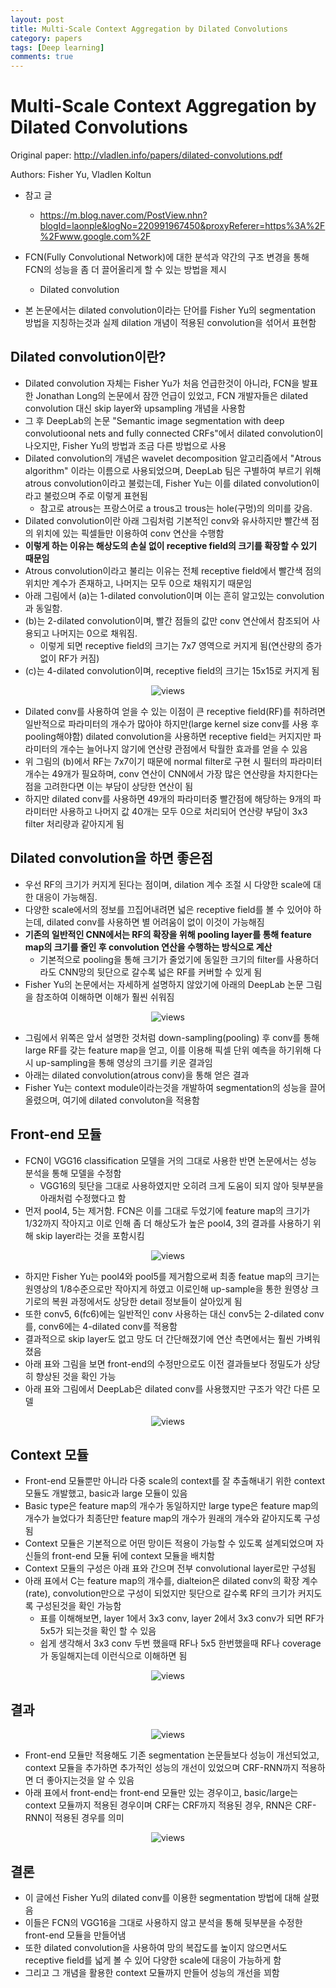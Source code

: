 ```yaml
---
layout: post
title: Multi-Scale Context Aggregation by Dilated Convolutions
category: papers
tags: [Deep learning]
comments: true
---
```


# Multi-Scale Context Aggregation by Dilated Convolutions

Original paper: http://vladlen.info/papers/dilated-convolutions.pdf

Authors: Fisher Yu, Vladlen Koltun

- 참고 글
  - https://m.blog.naver.com/PostView.nhn?blogId=laonple&logNo=220991967450&proxyReferer=https%3A%2F%2Fwww.google.com%2F

- FCN(Fully Convolutional Network)에 대한 분석과 약간의 구조 변경을 통해 FCN의 성능을 좀 더 끌어올리게 할 수 있는 방법을 제시
  - Dilated convolution
- 본 논문에서는 dilated convolution이라는 단어를 Fisher Yu의 segmentation 방법을 지칭하는것과 실제 dilation 개념이 적용된 convolution을 섞어서 표현함

## Dilated convolution이란?
- Dilated convolution 자체는 Fisher Yu가 처음 언급한것이 아니라, FCN을 발표한 Jonathan Long의 논문에서 잠깐 언급이 있었고, FCN 개발자들은 dilated convolution 대신 skip layer와 upsampling 개념을 사용함
- 그 후 DeepLab의 논문 "Semantic image segmentation with deep convolutioonal nets and fully connected CRFs"에서 dilated convolution이 나오지만, Fisher Yu의 방법과 조금 다른 방법으로 사용
- Dilated convolution의 개념은 wavelet decomposition 알고리즘에서 "Atrous algorithm" 이라는 이름으로 사용되었으며, DeepLab 팀은 구별하여 부르기 위해 atrous convolution이라고 불렀는데, Fisher Yu는 이를 dilated convolution이라고 불렀으며 주로 이렇게 표현됨
  - 참고로 atrous는 프랑스어로 a trous고 trous는 hole(구멍)의 의미를 갖음.
- Dilated convolution이란 아래 그림처럼 기본적인 conv와 유사하지만 빨간색 점의 위치에 있는 픽셀들만 이용하여 conv 연산을 수행함
- __이렇게 하는 이유는 해상도의 손실 없이 receptive field의 크기를 확장할 수 있기 때문임__
- Atrous convolution이라고 불리는 이유는 전체 receptive field에서 빨간색 점의 위치만 계수가 존재하고, 나머지는 모두 0으로 채워지기 때문임
- 아래 그림에서 (a)는 1-dilated convolution이며 이는 흔히 알고있는 convolution과 동일함.
- (b)는 2-dilated convolution이며, 빨간 점들의 값만 conv 연산에서 참조되어 사용되고 나머지는 0으로 채워짐.
  - 이렇게 되면 receptive field의 크기는 7x7 영역으로 커지게 됨(연산량의 증가 없이 RF가 커짐)
- (c)는 4-dilated convolution이며, receptive field의 크기는 15x15로 커지게 됨

<center>
<figure>
<img src="/assets/post_img/papers/2019-07-09-dilated_conv/fig1.PNG" alt="views">
<figcaption></figcaption>
</figure>
</center>

- Dilated conv를 사용하여 얻을 수 있는 이점이 큰 receptive field(RF)를 취하려면 일반적으로 파라미터의 개수가 많아야 하지만(large kernel size conv를 사용 후 pooling해야함) dilated convolution을 사용하면 receptive field는 커지지만 파라미터의 개수는 늘어나지 않기에 연산량 관점에서 탁월한 효과를 얻을 수 있음
- 위 그림의 (b)에서 RF는 7x7이기 때문에 normal filter로 구현 시 필터의 파라미터 개수는 49개가 필요하며, conv 연산이 CNN에서 가장 많은 연산량을 차지한다는점을 고려한다면 이는 부담이 상당한 연산이 됨
- 하지만 dilated conv를 사용하면 49개의 파라미터중 빨간점에 해당하는 9개의 파라미터만 사용하고 나머지 값 40개는 모두 0으로 처리되어 연산량 부담이 3x3 filter 처리량과 같아지게 됨

## Dilated convolution을 하면 좋은점
- 우선 RF의 크기가 커지게 된다는 점이며, dilation 계수 조절 시 다양한 scale에 대한 대응이 가능해짐.
- 다양한 scale에서의 정보를 끄집어내려면 넓은 receptive field를 볼 수 있어야 하는데, dilated conv를 사용하면 별 어려움이 없이 이것이 가능해짐
- __기존의 일반적인 CNN에서는 RF의 확장을 위해 pooling layer를 통해 feature map의 크기를 줄인 후 convolution 연산을 수행하는 방식으로 계산__
  - 기본적으로 pooling을 통해 크기가 줄었기에 동일한 크기의 filter를 사용하더라도 CNN망의 뒷단으로 갈수록 넓은 RF를 커버할 수 있게 됨
- Fisher Yu의 논문에서는 자세하게 설명하지 않았기에 아래의 DeepLab 논문 그림을 참조하여 이해하면 이해가 훨씬 쉬워짐

<center>
<figure>
<img src="/assets/post_img/papers/2019-07-09-dilated_conv/fig2.PNG" alt="views">
<figcaption></figcaption>
</figure>
</center>

- 그림에서 위쪽은 앞서 설명한 것처럼 down-sampling(pooling) 후 conv를 통해 large RF를 갖는 feature map을 얻고, 이를 이용해 픽셀 단위 예측을 하기위해 다시 up-sampling을 통해 영상의 크기를 키운 결과임
- 아래는 dilated convolution(atrous conv)을 통해 얻은 결과
- Fisher Yu는 context module이라는것을 개발하여 segmentation의 성능을 끌어 올렸으며, 여기에 dilated convoluton을 적용함

## Front-end 모듈
- FCN이 VGG16 classification 모델을 거의 그대로 사용한 반면 논문에서는 성능 분석을 통해 모델을 수정함
  - VGG16의 뒷단을 그대로 사용하였지만 오히려 크게 도움이 되지 않아 뒷부분을 아래처럼 수정했다고 함
- 먼저 pool4, 5는 제거함. FCN은 이를 그대로 두었기에 feature map의 크기가 1/32까지 작아지고 이로 인해 좀 더 해상도가 높은 pool4, 3의 결과를 사용하기 위해 skip layer라는 것을 포함시킴

<center>
<figure>
<img src="/assets/post_img/papers/2019-07-09-dilated_conv/fig3.PNG" alt="views">
<figcaption></figcaption>
</figure>
</center>

- 하지만 Fisher Yu는 pool4와 pool5를 제거함으로써 최종 featue map의 크기는 원영상의 1/8수준으로만 작아지게 하였고 이로인해 up-sample을 통한 원영상 크기로의 복원 과정에서도 상당한 detail 정보들이 살아있게 됨
- 또한 conv5, 6(fc6)에는 일반적인 conv 사용하는 대신 conv5는 2-dilated conv를, conv6에는 4-dilated conv를 적용함
- 결과적으로 skip layer도 없고 망도 더 간단해졌기에 연산 측면에서는 훨씬 가벼워졌음
- 아래 표와 그림을 보면 front-end의 수정만으로도 이전 결과들보다 정밀도가 상당히 향상된 것을 확인 가능
- 아래 표와 그림에서 DeepLab은 dilated conv를 사용했지만 구조가 약간 다른 모델

<center>
<figure>
<img src="/assets/post_img/papers/2019-07-09-dilated_conv/fig4.PNG" alt="views">
<figcaption></figcaption>
</figure>
</center>

## Context 모듈
- Front-end 모듈뿐만 아니라 다중 scale의 context를 잘 추출해내기 위한 context 모듈도 개발했고, basic과 large 모듈이 있음
- Basic type은 feature map의 개수가 동일하지만 large type은 feature map의 개수가 늘었다가 최종단만 feature map의 개수가 원래의 개수와 같아지도록 구성됨
- Context 모듈은 기본적으로 어떤 망이든 적용이 가능할 수 있도록 설계되었으며 자신들의 front-end 모듈 뒤에 context 모듈을 배치함
- Context 모듈의 구성은 아래 표와 간으며 전부 convolutional layer로만 구성됨
- 아래 표에서 C는 feature map의 개수를, dialteion은 dilated conv의 확장 계수(rate), convolution만으로 구성이 되었지만 뒷단으로 갈수록 RF의 크기가 커지도록 구성된것을 확인 가능함
  - 표를 이해해보면, layer 1에서 3x3 conv, layer 2에서 3x3 conv가 되면 RF가 5x5가 되는것을 확인 할 수 있음
  - 쉽게 생각해서 3x3 conv 두번 했을때 RF나 5x5 한번했을때 RF나 coverage가 동일해지는데 이런식으로 이해하면 됨

<center>
<figure>
<img src="/assets/post_img/papers/2019-07-09-dilated_conv/fig5.PNG" alt="views">
<figcaption></figcaption>
</figure>
</center>

## 결과

<center>
<figure>
<img src="/assets/post_img/papers/2019-07-09-dilated_conv/fig6.PNG" alt="views">
<figcaption></figcaption>
</figure>
</center>

- Front-end 모듈만 적용해도 기존 segmentation 논문들보다 성능이 개선되었고, context 모듈을 추가하면 추가적인 성능의 개선이 있었으며 CRF-RNN까지 적용하면 더 좋아지는것을 알 수 있음
- 아래 표에서 front-end는 front-end 모듈만 있는 경우이고, basic/large는 context 모듈까지 적용된 경우이며 CRF는 CRF까지 적용된 경우, RNN은 CRF-RNN이 적용된 경우를 의미

<center>
<figure>
<img src="/assets/post_img/papers/2019-07-09-dilated_conv/fig7.PNG" alt="views">
<figcaption></figcaption>
</figure>
</center>

## 결론
- 이 글에선 Fisher Yu의 dilated conv를 이용한 segmentation 방법에 대해 살폈음
- 이들은 FCN의 VGG16을 그대로 사용하지 않고 분석을 통해 뒷부분을 수정한 front-end 모듈을 만들어냄
- 또한 dilated convolution을 사용하여 망의 복잡도를 높이지 않으면서도 receptive field를 넓게 볼 수 있어 다양한 scale에 대응이 가능하게 함
- 그리고 그 개념을 활용한 context 모듈까지 만들어 성능의 개선을 꾀함


